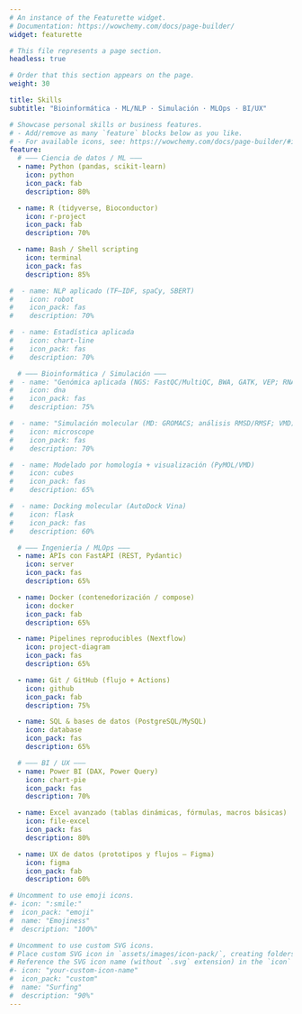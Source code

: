 ```yaml
---
# An instance of the Featurette widget.
# Documentation: https://wowchemy.com/docs/page-builder/
widget: featurette

# This file represents a page section.
headless: true

# Order that this section appears on the page.
weight: 30

title: Skills
subtitle: "Bioinformática · ML/NLP · Simulación · MLOps · BI/UX"

# Showcase personal skills or business features.
# - Add/remove as many `feature` blocks below as you like.
# - For available icons, see: https://wowchemy.com/docs/page-builder/#icons
feature:
  # ——— Ciencia de datos / ML ———
  - name: Python (pandas, scikit-learn)
    icon: python
    icon_pack: fab
    description: 80%

  - name: R (tidyverse, Bioconductor)
    icon: r-project
    icon_pack: fab
    description: 70%

  - name: Bash / Shell scripting
    icon: terminal
    icon_pack: fas
    description: 85%

#  - name: NLP aplicado (TF–IDF, spaCy, SBERT)
#    icon: robot
#    icon_pack: fas
#    description: 70%

#  - name: Estadística aplicada
#    icon: chart-line
#    icon_pack: fas
#    description: 70%

  # ——— Bioinformática / Simulación ———
#  - name: "Genómica aplicada (NGS: FastQC/MultiQC, BWA, GATK, VEP; RNA-seq/DESeq2)"
#    icon: dna
#    icon_pack: fas
#    description: 75%

#  - name: "Simulación molecular (MD: GROMACS; análisis RMSD/RMSF; VMD)"
#    icon: microscope
#    icon_pack: fas
#    description: 70%

#  - name: Modelado por homología + visualización (PyMOL/VMD)
#    icon: cubes
#    icon_pack: fas
#    description: 65%

#  - name: Docking molecular (AutoDock Vina)
#    icon: flask
#    icon_pack: fas
#    description: 60%

  # ——— Ingeniería / MLOps ———
  - name: APIs con FastAPI (REST, Pydantic)
    icon: server
    icon_pack: fas
    description: 65%

  - name: Docker (contenedorización / compose)
    icon: docker
    icon_pack: fab
    description: 65%

  - name: Pipelines reproducibles (Nextflow)
    icon: project-diagram
    icon_pack: fas
    description: 65%

  - name: Git / GitHub (flujo + Actions)
    icon: github
    icon_pack: fab
    description: 75%

  - name: SQL & bases de datos (PostgreSQL/MySQL)
    icon: database
    icon_pack: fas
    description: 65%

  # ——— BI / UX ———
  - name: Power BI (DAX, Power Query)
    icon: chart-pie
    icon_pack: fas
    description: 70%

  - name: Excel avanzado (tablas dinámicas, fórmulas, macros básicas)
    icon: file-excel
    icon_pack: fas
    description: 80%

  - name: UX de datos (prototipos y flujos — Figma)
    icon: figma
    icon_pack: fab
    description: 60%

# Uncomment to use emoji icons.
#- icon: ":smile:"
#  icon_pack: "emoji"
#  name: "Emojiness"
#  description: "100%"  

# Uncomment to use custom SVG icons.
# Place custom SVG icon in `assets/images/icon-pack/`, creating folders if necessary.
# Reference the SVG icon name (without `.svg` extension) in the `icon` field.
#- icon: "your-custom-icon-name"
#  icon_pack: "custom"
#  name: "Surfing"
#  description: "90%"
---
```

